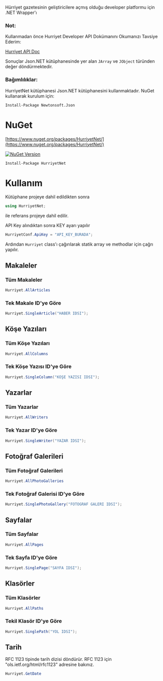 Hürriyet gazetesinin geliştiricilere açmış olduğu developer platformu için .NET Wrapper'ı

### Not:

Kullanmadan önce Hurriyet Developer API Dokümanını Okumanızı Tavsiye Ederim:

[Hurriyet API Doc](https://developers.hurriyet.com.tr/docs/versions/1.0)

Sonuçlar Json.NET kütüphanesinde yer alan `JArray` ve `JObject` türünden değer döndürmektedir.

### Bağımlılıklar:

HurriyetNet kütüphanesi Json.NET kütüphanesini kullanmaktadır. NuGet kullanarak kurulum için:

```
Install-Package Newtonsoft.Json
```

# NuGet

[https://www.nuget.org/packages/HurriyetNet/](https://www.nuget.org/packages/HurriyetNet/)

[![NuGet Version](http://img.shields.io/nuget/v/HurriyetNet.svg?style=flat)](https://www.nuget.org/packages/HurriyetNet/)

`Install-Package HurriyetNet`

# Kullanım

Kütüphane projeye dahil edildikten sonra

```csharp
using HurriyetNet;
```

ile referans projeye dahil edilir.

API Key alındıktan sonra KEY ayarı yapılır

```csharp
HurriyetConf.ApiKey = "API_KEY_BURADA";
```

Ardından `Hurriyet` class'ı çağırılarak statik array ve methodlar için çağrı yapılır.

## Makaleler

### Tüm Makaleler

```csharp
Hurriyet.AllArticles
```

### Tek Makale ID'ye Göre

```csharp
Hurriyet.SingleArticle("HABER IDSI");
```


## Köşe Yazıları

### Tüm Köşe Yazıları

```csharp
Hurriyet.AllColumns
```

### Tek Köşe Yazısı ID'ye Göre

```csharp
Hurriyet.SingleColumn("KÖŞE YAZISI IDSI");
```


## Yazarlar

### Tüm Yazarlar

```csharp
Hurriyet.AllWriters
```

### Tek Yazar ID'ye Göre

```csharp
Hurriyet.SingleWriter("YAZAR IDSI");
```


## Fotoğraf Galerileri

### Tüm Fotoğraf Galerileri

```csharp
Hurriyet.AllPhotoGalleries
```

### Tek Fotoğraf Galerisi ID'ye Göre

```csharp
Hurriyet.SinglePhotoGallery("FOTOGRAF GALERI IDSI");
```


## Sayfalar

### Tüm Sayfalar

```csharp
Hurriyet.AllPages
```

### Tek Sayfa ID'ye Göre

```csharp
Hurriyet.SinglePage("SAYFA IDSI");
```


## Klasörler

### Tüm Klasörler

```csharp
Hurriyet.AllPaths
```

### Tekil Klasör ID'ye Göre

```csharp
Hurriyet.SinglePath("YOL IDSI");
```


## Tarih

RFC 1123 tipinde tarih dizisi döndürür. RFC 1123 için "ols.ietf.org/html/rfc1123" adresine bakınız.

```csharp
Hurriyet.GetDate
```
